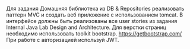 Для задания Домашняя библиотека из DB & Repositories реализовать паттерн MVC и создать веб приложение с использованием tomcat. 
В интерфейсе должны быть реализованы все user stories из задания Internal Java Lab Design and Architecture. 
Для верстки страниц необходимо использовать toolkit bootstrap. 
https://getbootstrap.com/
При работе с авторизацией используй JWT. 